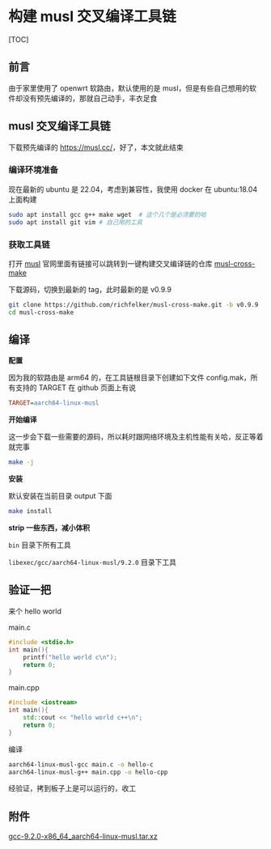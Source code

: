 # 构建 musl 交叉编译工具链

[TOC]

## 前言

由于家里使用了 openwrt 软路由，默认使用的是 musl，但是有些自己想用的软件却没有预先编译的，那就自己动手，丰衣足食



## musl 交叉编译工具链

下载预先编译的 <https://musl.cc/>，好了，本文就此结束



### 编译环境准备

现在最新的 ubuntu 是 22.04，考虑到兼容性，我使用 docker 在 ubuntu:18.04 上面构建

```bash
sudo apt install gcc g++ make wget  # 这个几个是必须要的哈
sudo apt install git vim # 自己用的工具
```



### 获取工具链

打开 [musl](https://musl.libc.org/) 官网里面有链接可以跳转到一键构建交叉编译链的仓库 [musl-cross-make](https://github.com/richfelker/musl-cross-make)

下载源码，切换到最新的 tag，此时最新的是 v0.9.9

```bash
git clone https://github.com/richfelker/musl-cross-make.git -b v0.9.9
cd musl-cross-make
```



## 编译

**配置**

因为我的软路由是 arm64 的，在工具链根目录下创建如下文件 config.mak，所有支持的 TARGET 在 github 页面上有说

```ini
TARGET=aarch64-linux-musl
```



**开始编译**

这一步会下载一些需要的源码，所以耗时跟网络环境及主机性能有关哈，反正等着就完事

```bash
make -j 
```



**安装**

默认安装在当前目录 output 下面

```bash
make install
```



**strip 一些东西，减小体积**

`bin` 目录下所有工具

`libexec/gcc/aarch64-linux-musl/9.2.0` 目录下工具

## 验证一把

来个 hello world

main.c

```c
#include <stdio.h>
int main(){
    printf("hello world c\n");
    return 0;
}
```

main.cpp

```cpp
#include <iostream>
int main(){
    std::cout << "hello world c++\n";
    return 0;
}
```

编译

```bash
aarch64-linux-musl-gcc main.c -o hello-c
aarch64-linux-musl-g++ main.cpp -o hello-cpp
```

经验证，拷到板子上是可以运行的，收工



## 附件

[gcc-9.2.0-x86_64_aarch64-linux-musl.tar.xz](/pages-assitant/Linux/019/gcc-9.2.0-x86_64_aarch64-linux-musl.tar.xz)



